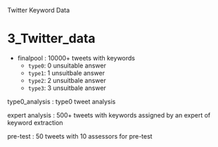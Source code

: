 Twitter Keyword Data

# 3_Twitter_data

* finalpool : 10000+ tweets with keywords
  - `type0`: 0 unsuitable answer
  - `type1`: 1 unsuitbale answer
  - `type2`: 2 unsuitbale answer
  - `type3`: 3 unsuitbale answer
  
type0_analysis : type0 tweet analysis

expert analysis : 500+ tweets with keywords assigned by an expert of keyword extraction

pre-test : 50 tweets with 10 assessors for pre-test